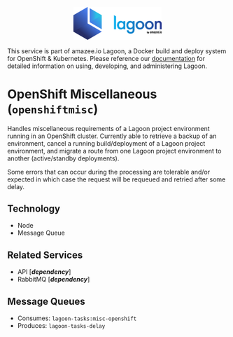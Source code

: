 <p align="center"><img
src="https://raw.githubusercontent.com/amazeeio/lagoon/master/docs/images/lagoon-logo.png"
alt="The Lagoon logo is a blue hexagon split in two pieces with an L-shaped cut"
width="40%"></p>

This service is part of amazee.io Lagoon, a Docker build and deploy system for
OpenShift & Kubernetes. Please reference our [documentation] for detailed
information on using, developing, and administering Lagoon.

# OpenShift Miscellaneous (`openshiftmisc`)

Handles miscellaneous requirements of a Lagoon project environment running in an
OpenShift cluster. Currently able to retrieve a backup of an environment, cancel
a running build/deployment of a Lagoon project environment, and migrate a route
from one Lagoon project environment to another (active/standby deployments).

Some errors that can occur during the processing are tolerable and/or expected
in which case the request will be requeued and retried after some delay.

## Technology

* Node
* Message Queue

## Related Services

* API [***dependency***]
* RabbitMQ [***dependency***]

## Message Queues

* Consumes: `lagoon-tasks:misc-openshift`
* Produces: `lagoon-tasks-delay`

[documentation]: https://lagoon.readthedocs.io/
